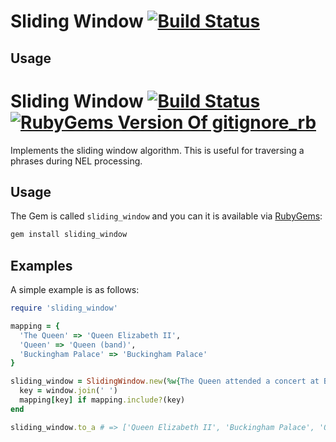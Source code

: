 # Sliding Window [![Build Status](https://travis-ci.org/nathankleyn/sliding_window.svg)](https://travis-ci.org/nathankleyn/sliding_window)



## Usage

# Sliding Window [![Build Status](https://travis-ci.org/nathankleyn/sliding_windowsvg)](https://travis-ci.org/nathankleyn/sliding_window) [![RubyGems Version Of gitignore_rb](https://img.shields.io/gem/v/sliding_window.svg)](https://rubygems.org/gems/sliding_window)

Implements the sliding window algorithm. This is useful for traversing a phrases during NEL processing.

## Usage

The Gem is called `sliding_window` and you can it is available via [RubyGems](https://rubygems.org/gems/sliding_window):

```sh
gem install sliding_window
```

## Examples

A simple example is as follows:

```ruby
require 'sliding_window'

mapping = {
  'The Queen' => 'Queen Elizabeth II',
  'Queen' => 'Queen (band)',
  'Buckingham Palace' => 'Buckingham Palace'
}

sliding_window = SlidingWindow.new(%w{The Queen attended a concert at Buckingham Palace where Queen played some music}) do |window|
  key = window.join(' ')
  mapping[key] if mapping.include?(key)
end

sliding_window.to_a # => ['Queen Elizabeth II', 'Buckingham Palace', 'Queen (band)']
```
